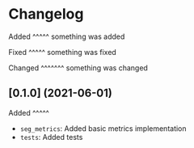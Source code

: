 Changelog
=========

Added
^^^^^
something was added

Fixed
^^^^^
something was fixed

Changed
^^^^^^^
something was changed

[0.1.0] (2021-06-01)
---------------------

Added
^^^^^
- ``seg_metrics``: Added basic metrics implementation
- ``tests``: Added tests 
